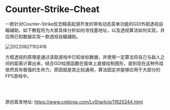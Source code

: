 # Counter-Strike-Cheat

一款针对Counter-Strike反恐精英起源开发的带有动态菜单功能的GDI外部透视自瞄辅助，如下教程将为大家具体分析如何寻找基地址，以及透视算法如何实现，并应用已知数据实现一款透视自瞄辅助。

![20220827102416](https://user-images.githubusercontent.com/52789403/187010712-4a9c4eb3-8ea7-4de8-9b09-175126a96559.png)

方框透视的原理是通过读取游戏中已知坐标数据，并使用一定算法将自己与敌人之间的距离计算出来，结合GDI绘图函数在窗体上直接绘制图形，直到现在这种外挂依然具有极强的生命力，原因就是其比较通用，算法固定并能够应用于大部分的FPS游戏中。











































<br><br>

原创首发地址: https://www.cnblogs.com/LyShark/p/11620244.html
